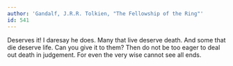 ```yaml
---
author: 'Gandalf, J.R.R. Tolkien, "The Fellowship of the Ring"'
id: 541
---
```


Deserves it! I daresay he does. Many that live deserve death. And some that die deserve life. Can you give it to them? Then do not be too eager to deal out death in judgement. For even the very wise cannot see all ends.
